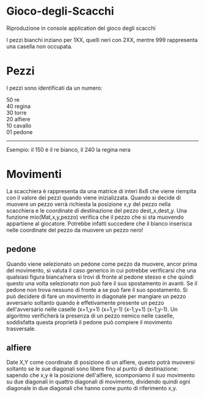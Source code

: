 # Gioco-degli-Scacchi
Riproduzione in console application del gioco degli scacchi<br/>

I pezzi bianchi inziano per 1XX, quelli neri con 2XX, mentre 999 rappresenta una casella non occupata.<br/>
# Pezzi
I pezzi sono identificati da un numero:<br/>

50 re<br/>
40 regina<br/>
30 torre<br/>
20 alfiere<br/>
10 cavallo<br/>
01 pedone<br/> 

--------------------
Esempio: il 150 è il re bianco, il 240 la regina nera
# Movimenti
La scacchiera è rappresenta da una matrice di interi 8x8 che viene riempita con il valore dei pezzi quando viene inizializzata. Quando si decide di muovere un pezzo verrà richiesta la posizione x,y del pezzo nella scacchiera e le coordinate di destinazione del pezzo dest_x,dest_y. Una funzione mio(Mat,x,y,pezzo) verifica che il pezzo che si sta muovendo appartiene al giocatore. Potrebbe infatti succedere che il bianco inserisca nelle coordinate del pezzo da muovere un pezzo nero!
## pedone
Quando viene selezionato un pedone come pezzo da muovere, ancor prima del movimento, si valuta il caso generico in cui potrebbe verificarsi che una qualsiasi figura bianca/nera si trovi di fronte al pedone stesso e che quindi questo una volta selezionato non può fare il suo spostamento in avanti. Se il pedone non trova nessuno di fronte a se può fare il suo spostamento. Si può decidere di fare un movimento in diagonale per mangiare un pezzo avversario soltanto quando è effetivamente presente un pezzo dell'avversario nelle caselle (x+1,y+1) (x+1,y-1) (x-1,y+1) (x-1,y-1). Un algoritmo verificherà la presenza di un pezzo nemico nelle caselle, soddisfatta questa proprietà il pedone può compiere il movimento trasversale.
## alfiere
Date X,Y come coordinate di posizione di un alfiere, questo potrà muoversi soltanto se le sue diagonali sono libere fino al punto di destinazione:<br/>
sapendo che x,y è la posizione dell'alfiere, scomponiamo il suo movimento su due diagonali in quattro diagonali di movimento, dividendo quindi ogni diagonale in due diagonali che hanno come punto di riferimento x,y. 

